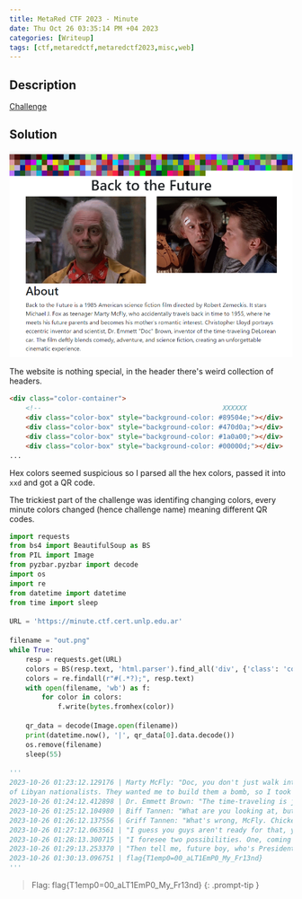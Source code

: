 ```yaml
---
title: MetaRed CTF 2023 - Minute
date: Thu Oct 26 03:35:14 PM +04 2023
categories: [Writeup]
tags: [ctf,metaredctf,metaredctf2023,misc,web]
---
```


## Description

[Challenge](https://minute.ctf.cert.unlp.edu.ar)

## Solution

![minute-1](/assets/images/metared/2023/minute-1.png)

The website is nothing special, in the header there's weird collection of headers. 

```html
<div class="color-container">
    <!--                                             XXXXXX                                                                           -->
    <div class="color-box" style="background-color: #89504e;"></div>
    <div class="color-box" style="background-color: #470d0a;"></div>
    <div class="color-box" style="background-color: #1a0a00;"></div>
    <div class="color-box" style="background-color: #00000d;"></div>
...
```

Hex colors seemed suspicious so I parsed all the hex colors, passed it into `xxd` and got a QR code.

The trickiest part of the challenge was identifing changing colors, every minute colors changed (hence challenge name) meaning different QR codes.

```py
import requests
from bs4 import BeautifulSoup as BS
from PIL import Image
from pyzbar.pyzbar import decode
import os
import re
from datetime import datetime
from time import sleep
 
URL = 'https://minute.ctf.cert.unlp.edu.ar'

filename = "out.png"
while True:
    resp = requests.get(URL)
    colors = BS(resp.text, 'html.parser').find_all('div', {'class': 'color-box'})
    colors = re.findall(r"#(.*?);", resp.text)
    with open(filename, 'wb') as f:
        for color in colors:
            f.write(bytes.fromhex(color))
    
    qr_data = decode(Image.open(filename))
    print(datetime.now(), '|', qr_data[0].data.decode())
    os.remove(filename)
    sleep(55)
    
'''
2023-10-26 01:23:12.129176 | Marty McFly: "Doc, you don't just walk into a store and-and buy plutonium. Did you rip that off?" Dr. Emmett Brown: "Of course. From a group 
of Libyan nationalists. They wanted me to build them a bomb, so I took their plutonium and, in turn, gave them a shiny bomb-casing full of used pinball machine parts!"     
2023-10-26 01:24:12.412898 | Dr. Emmett Brown: "The time-traveling is just too dangerous. Better that I devote myself to study the other great mystery of the universe: women!" Marty McFly: "The future, Unbelievable."
2023-10-26 01:25:12.104980 | Biff Tannen: "What are you looking at, butthead?" Marty McFly: "Chicken?"
2023-10-26 01:26:12.137556 | Griff Tannen: "What's wrong, McFly. Chicken?" Marty McFly: "Nobody calls me chicken."
2023-10-26 01:27:12.063561 | "I guess you guys aren't ready for that, yet. But your kids are gonna love it." - Marty McFly
2023-10-26 01:28:13.300715 | "I foresee two possibilities. One, coming face to face with herself 30 years older would put her into shock and she'd simply pass out. Or two, the encounter could create a time paradox, the results of which could cause a chain reaction that would unravel the very fabric of the space time continuum, and destroy the entire universe! Granted, that's a worse case scenario. The destruction might in fact be very localized, limited to merely our own galaxy." - Dr. Emmett Brown
2023-10-26 01:29:13.253370 | "Then tell me, future boy, who's President of the United States in 1985?" - Dr. Emmett Brown
2023-10-26 01:30:13.096751 | flag{T1emp0=00_aLT1EmP0_My_Fr13nd}
'''
```

> Flag: flag{T1emp0=00_aLT1EmP0_My_Fr13nd}
{: .prompt-tip }